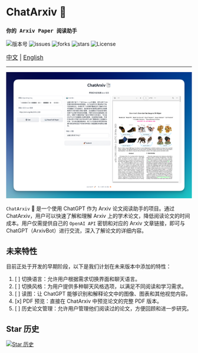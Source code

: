 # ChatArxiv 📑
### `你的 Arxiv Paper 阅读助手`

![版本号](https://img.shields.io/badge/Version-Beta--0.0.1-blue)
![issues](https://img.shields.io/github/issues/ZiYang-xie/ChatArxiv?style=plastic)
![forks](https://img.shields.io/github/forks/ZiYang-xie/ChatArxiv)
![stars](https://img.shields.io/github/stars/ZiYang-xie/ChatArxiv)
![License](https://img.shields.io/github/license/ZiYang-xie/ChatArxiv)

<div style="font-size: 1rem;">
  <a href="./README.md">中文</a> |
  <a href="./README-en.md">English</a>   
</div>

---

![](./assets/pic.png)


`ChatArxiv` 📑 是一个使用 ChatGPT 作为 Arxiv 论文阅读助手的项目。通过 ChatArxiv，用户可以快速了解和理解 Arxiv 上的学术论文，降低阅读论文的时间成本。用户仅需提供自己的 `OpenAI API` 密钥和对应的 Arxiv 文章链接，即可与 ChatGPT（ArxivBot）进行交流，深入了解论文的详细内容。

## 未来特性

目前正处于开发的早期阶段，以下是我们计划在未来版本中添加的特性：

1. [ ] 切换语言：允许用户根据需求切换界面和聊天语言。
2. [ ] 切换风格：为用户提供多种聊天风格选项，以满足不同阅读和学习需求。
3. [ ] 读图：让 ChatGPT 能够识别和解释论文中的图像、图表和其他视觉内容。
4. [x] PDF 预览：直接在 ChatArxiv 中预览论文的完整 PDF 版本。
5. [ ] 历史论文管理：允许用户管理他们阅读过的论文，方便回顾和进一步研究。


## Star 历史

[![Star 历史](https://api.star-history.com/svg?repos=ZiYang-xie/ChatArxiv&type=Timeline)](https://star-history.com/#ZiYang-xie/ChatArxiv&Timeline)